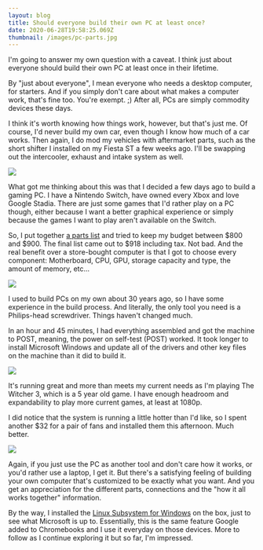 ```yaml
---
layout: blog
title: Should everyone build their own PC at least once?
date: 2020-06-28T19:58:25.069Z
thumbnail: /images/pc-parts.jpg
---
```

I'm going to answer my own question with a caveat. I think just about everyone should build their own PC at least once in their lifetime. 

By "just about everyone", I mean everyone who needs a desktop computer, for starters. And if you simply don't care about what makes a computer work, that's fine too. You're exempt. ;) After all, PCs are simply commodity devices these days.

I think it's worth knowing how things work, however, but that's just me. Of course, I'd never build my own car, even though I know how much of a car works. Then again, I do mod my vehicles with aftermarket parts, such as the short shifter I installed on my Fiesta ST a few weeks ago. I'll be swapping out the intercooler, exhaust and intake system as well. 

![](/images/the-witcher-on-pc.jpg)

What got me thinking about this was that I decided a few days ago to build a gaming PC. I have a Nintendo Switch, have owned every Xbox and love Google Stadia. There are just some games that I'd rather play on a PC though, either because I want a better graphical experience or simply because the games I want to play aren't available on the Switch.

So, I put together [a parts list](https://pcpartpicker.com/user/KevinCTofel/saved/#view=r3rZZL) and tried to keep my budget between $800 and $900. The final list came out to $918 including tax. Not bad. And the real benefit over a store-bought computer is that I got to choose every component: Motherboard, CPU, GPU, storage capacity and type, the amount of memory, etc...

![](/images/pc-parts.jpg)

I used to build PCs on my own about 30 years ago, so I have some experience in the build process. And literally, the only tool you need is a Philips-head screwdriver. Things haven't changed much.

In an hour and 45 minutes, I had everything assembled and got the machine to POST, meaning, the power on self-test (POST) worked. It took longer to install Microsoft Windows and update all of the drivers and other key files on the machine than it did to build it.

![](/images/pc-internals.jpg)

It's running great and more than meets my current needs as I'm playing The Witcher 3, which is a 5 year old game. I have enough headroom and expandability to play more current games, at least at 1080p. 

I did notice that the system is running a little hotter than I'd like, so I spent another $32 for a pair of fans and installed them this afternoon. Much better.

![](/images/img_1491.jpg)

Again, if you just use the PC as another tool and don't care how it works, or you'd rather use a laptop, I get it. But there's a satisfying feeling of building your own computer that's customized to be exactly what you want. And you get an appreciation for the different parts, connections and the "how it all works together" information.

By the way, I installed the [Linux Subsystem for Windows](https://docs.microsoft.com/en-us/windows/wsl/install-win10) on the box, just to see what Microsoft is up to. Essentially, this is the same feature Google added to Chromebooks and I use it everyday on those devices. More to follow as I continue exploring it but so far, I'm impressed.